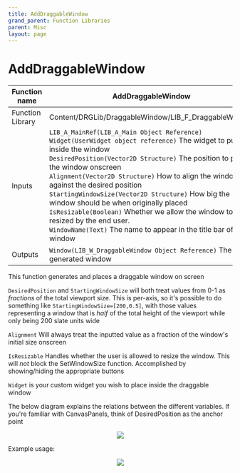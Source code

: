 ```yaml
---
title: AddDraggableWindow
grand_parent: Function Libraries
parent: Misc
layout: page
---
```


# AddDraggableWindow

| Function name | AddDraggableWindow |
| --- | --- |
| Function Library | Content/DRGLib/DraggableWindow/LIB_F_DraggableWindow |
| Inputs | `LIB_A_MainRef(LIB_A_Main Object Reference)`<br/>`Widget(UserWidget object reference)` The widget to put inside the window<br/>`DesiredPosition(Vector2D Structure)` The position to place the window onscreen<br/>`Alignment(Vector2D Structure)` How to align the window against the desired position<br/>`StartingWindowSize(Vector2D Structure)` How big the window should be when originally placed<br/>`IsResizable(Boolean)` Whether we allow the window to be resized by the end user. <br/>`WindowName(Text)` The name to appear in the title bar of the window |
| Outputs | `Window(LIB_W_DraggableWindow Object Reference)` The generated window|

This function generates and places a draggable window on screen

`DesiredPosition` and `StartingWindowSize` will both treat values from 0-1 as *fractions* of the total viewport size. This is per-axis, so it's possible to do something like `StartingWindowSize=[200,0.5]`, with those values representing a window that is *half* of the total height of the viewport while only being 200 slate units wide

`Alignment` Will always treat the inputted value as a fraction of the window's initial size onscreen

`IsResizable` Handles whether the user is allowed to resize the window. This will *not* block the SetWindowSize function. Accomplished by showing/hiding the appropriate buttons

`Widget` is your custom widget you wish to place inside the draggable window

The below diagram explains the relations between the different variables. If you're familiar with CanvasPanels, think of DesiredPosition as the anchor point

<p align="center">
<img src="https://github.com/SamsDRGMods/WikiMedia/blob/main/DRGLib/FullDocs/Diagrams/WindowPlacementDiagram.png?raw=true">
</p>

Example usage: 
<p align="center">
<img src="https://github.com/SamsDRGMods/WikiMedia/blob/main/DRGLib/FullDocs/FunctionLibs/Misc/AddDraggableWindowUsage.png?raw=true">
</p>
